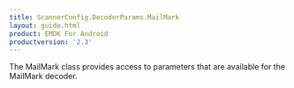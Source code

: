 ```yaml
---
title: ScannerConfig.DecoderParams.MailMark
layout: guide.html
product: EMDK For Android
productversion: '2.3'
---
```


The MailMark class provides access to parameters that are available for
 the MailMark decoder.










